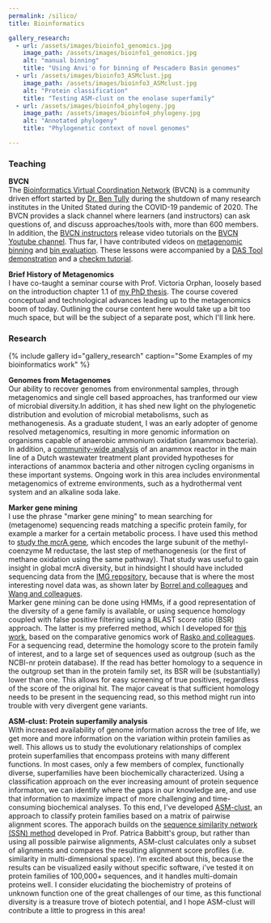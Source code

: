 ```yaml
---
permalink: /silico/
title: Bioinformatics 

gallery_research:
  - url: /assets/images/bioinfo1_genomics.jpg
    image_path: /assets/images/bioinfo1_genomics.jpg
    alt: "manual binning"
    title: "Using Anvi'o for binning of Pescadero Basin genomes"
  - url: /assets/images/bioinfo3_ASMclust.jpg
    image_path: /assets/images/bioinfo3_ASMclust.jpg
    alt: "Protein classification"
    title: "Testing ASM-clust on the enolase superfamily"
  - url: /assets/images/bioinfo4_phylogeny.jpg
    image_path: /assets/images/bioinfo4_phylogeny.jpg
    alt: "Annotated phylogeny"
    title: "Phylogenetic context of novel genomes"

---
```



### Teaching  
  
**BVCN**  
The [Bioinformatics Virtual Coordination Network](https://biovcnet.github.io/) (BVCN) is a community driven effort 
started by [Dr. Ben Tully](https://bjtully.github.io/) during the shutdown of many research institutes in the United Stated during the COVID-19 pandemic of 2020.
The BVCN provides a slack channel where learners (and instructors) can ask questions of, and discuss approaches/tools with, more than 600 members. 
In addition, the [BVCN instructors](https://biovcnet.github.io/_pages/people/) release video tutorials on the [BVCN Youtube channel](youtube.com/channel/UC5qVqcvUPfgPQWOhBaR_Low).
Thus far, I have contributed videos on [metagenomic binning](https://www.youtube.com/watch?v=g4T1xwO9yvI) 
and [bin evaluation](https://www.youtube.com/watch?v=DhHQW8Yzm6c). 
These lessons were accompanied by a [DAS Tool demonstration](https://www.youtube.com/watch?v=q9U0uTFRsl4)
and a [checkm tutorial](https://www.youtube.com/watch?v=dmCxfuiPwZs).
  
**Brief History of Metagenomics**  
I have co-taught a seminar course with Prof. Victoria Orphan, 
loosely based on the introduction chapter 1.1 of [my PhD thesis](https://repository.ubn.ru.nl/bitstream/handle/2066/151711/151711.pdf).
The course covered conceptual and technological advances leading up to the metagenomics boom of today.
Outlining the course content here would take up a bit too much space, but will be the subject of a separate post, which I'll link here.
  
  
### Research 

{% include gallery id="gallery_research" caption="Some Examples of my bioinformatics work" %}
  
**Genomes from Metagenomes**  
Our ability to recover genomes from environmental samples, through metagenomics and single cell based approaches, 
has tranformed our view of microbial diversity.In addition, it has shed new light on the phylogenetic distribution and evolution of microbial metabolisms,
such as methanogenesis. As a graduate student, I was an early adopter of genome resolved metagenomics, 
resulting in more genomic information on organisms capable of anaerobic ammonium oxidation (anammox bacteria). 
In addition, a [community-wide analysis](https://www.nature.com/articles/ncomms11172) of an anammox reactor in the main line of a Dutch wastewater treatment plant 
provided hypotheses for interactions of anammox bacteria and other nitrogen cycling organisms in these important systems. 
Ongoing work in this area includes environmental metagenomics of extreme environments, such as a hydrothermal vent system and an alkaline soda lake.  
  
**Marker gene mining**  
I use the phrase "marker gene mining" to mean searching for (metagenome) sequencing reads matching a specific protein family, 
for example a marker for a certain metabolic process. I have used this method to [study the mcrA gene](https://peerj.com/articles/5614/), 
which encodes the large subunit of the methyl-coenzyme M reductase, the last step of methanogenesis
(or the first of methane oxidation using the same pathway). That study was useful to gain insight in global mcrA diversity, but in hindsight I 
should have included sequencing data from the [IMG repository](https://img.jgi.doe.gov/), because that is where the most interesting novel data was,
as shown later by [Borrel and colleagues](https://www.nature.com/articles/s41564-019-0363-3) 
and [Wang and colleagues](https://www.nature.com/articles/s41564-019-0364-2).  
Marker gene mining can be done using HMMs, if a good representation of the diversity of a gene family is available, or using sequence homology coupled with 
false positive filtering using a BLAST score ratio (BSR) approach. The latter is my preferred method, 
which I developed for [this work](https://peerj.com/articles/1924/), based on the comparative genomics work of 
[Rasko and colleagues](https://bmcbioinformatics.biomedcentral.com/articles/10.1186/1471-2105-6-2). For a sequencing read, determine the homology score 
to the protein family of interest, and to a large set of sequences used as outgroup (such as the NCBI-nr protein database). 
If the read has better homology to a sequence in the outgroup set than in the protein family set, its BSR will be (substantially) lower than one. 
This allows for easy screening of true positives, regardless of the score of the original hit. The major caveat is that sufficient 
homology needs to be present in the sequencing read, so this method might run into trouble with very divergent gene variants.   
    
**ASM-clust: Protein superfamily analysis**    
With increased availability of genome information across the tree of life, we get more and more information on the variation within protein families 
as well. This allows us to study the evolutionary relationships of complex protein superfamilies that encompass proteins with many different functions.
In most cases, only a few members of complex, functionally diverse, superfamilies have been biochemically characterized. Using a classification 
approach on the ever increasing amount of protein sequence informaton, we can identify where the gaps in our knowledge are, and use that information
to maximize impact of more challenging and time-consuming biochemical analyses. To this end, I've developed 
[ASM-clust](https://www.biorxiv.org/content/10.1101/792739v1), an approach to classify protein families based on a matrix of pairwise alignment scores. 
The apporach builds on the [sequence similarity network (SSN) method](https://journals.plos.org/plosone/article?id=10.1371/journal.pone.0004345) 
developed in Prof. Patrica Babbitt's group, but rather than using all possible pairwise alignments, ASM-clust calculates only a subset of alignments and 
compares the resulting alignment score profiles (i.e. similarity in multi-dimensional space). I'm excited about this, because the results can be visualized
easily without specific software, i've tested it on protein families of 100,000+ sequences, and it handles multi-domain proteins well. I consider 
elucidating the biochemistry of proteins of unknown function one of the great challenges of our time, as this functional diversity is a treasure trove
of biotech potential, and I hope ASM-clust will contribute a little to progress in this area! 
 
